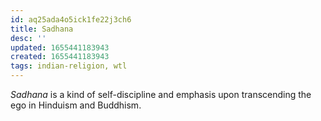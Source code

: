 ```yaml
---
id: aq25ada4o5ick1fe22j3ch6
title: Sadhana
desc: ''
updated: 1655441183943
created: 1655441183943
tags: indian-religion, wtl
---
```


*Sadhana* is a kind of self-discipline and emphasis upon transcending the ego in Hinduism and Buddhism.
